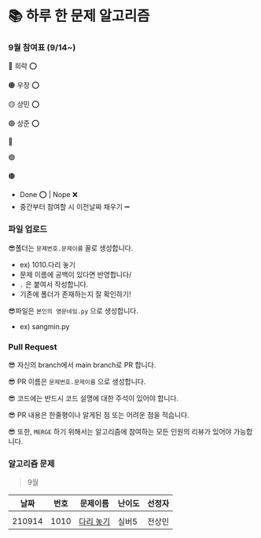 # 📚 하루 한 문제 알고리즘
### 9월 참여표 (9/14~)
🔴 희락 ⭕

🟠 우창 ⭕

🟡 상민 ⭕

🟢 상준 ⭕

🔵  

🟣 

🟤  

* Done ⭕ | Nope ❌
* 중간부터 참여할 시 이전날짜 채우기 ➖


### 파일 업로드
😎폴더는 `문제번호.문제이름` 꼴로 생성합니다.
* ex) 1010.다리 놓기
* 문제 이름에 공백이 있다면 반영합니다/
* `.` 은 붙여서 작성합니다.
* 기존에 폴더가 존재하는지 잘 확인하기!

😎파일은 `본인의 영문네임.py` 으로 생성합니다.
* ex) sangmin.py 

### Pull Request
😎 자신의 branch에서 main branch로 PR 합니다.

😎 PR 이름은 `문제번호.문제이름` 으로 생성합니다.  

😎 코드에는 반드시 코드 설명에 대한 주석이 있어야 합니다.

😎 PR 내용은 한줄평이나 알게된 점 또는 어려운 점을 적습니다.

😎 또한, `MERGE` 하기 위해서는 알고리즘에 참여하는 모든 인원의 리뷰가 있어야 가능합니다.

### 알고리즘 문제
> 9월

|날짜|번호|문제이름|난이도|선정자|
|------|---|---|---|---|
||||||
|210914|1010|[다리 놓기](https://www.acmicpc.net/problem/1010)|실버5|전상민|

